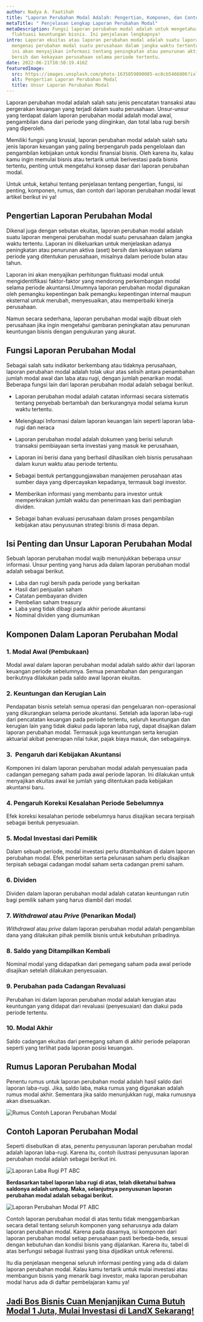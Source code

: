 ```yaml
---
author: Nadya A. Faatihah
title: "Laporan Perubahan Modal Adalah: Pengertian, Komponen, dan Contoh"
metaTitle: " Penjelasan Lengkap Laporan Perubahan Modal"
metaDescription: Fungsi laporan perubahan modal adalah untuk mengetahui
  fluktuasi keuntungan bisnis. Ini penjelasan lengkapnya!
intro: Laporan ekuitas atau laporan perubahan modal adalah suatu laporan
  mengenai perubahan modal suatu perusahaan dalam jangka waktu tertentu. Laporan
  ini akan menyajikan informasi tentang peningkatan atau penurunan aktiva (aset)
  bersih dan kekayaan perusahaan selama periode tertentu.
date: 2022-06-21T10:50:19.416Z
featuredImage:
  src: https://images.unsplash.com/photo-1635859890085-ec8cb5466806?ixlib=rb-1.2.1&ixid=MnwxMjA3fDB8MHxwaG90by1wYWdlfHx8fGVufDB8fHx8&auto=format&fit=crop&w=870&q=80
  alt: Pengertian Laporan Perubahan Modal
  title: Unsur Laporan Perubahan Modal
---
```

<!--StartFragment-->

Laporan perubahan modal adalah salah satu jenis pencatatan transaksi atau pergerakan keuangan yang terjadi dalam suatu perusahaan. Unsur-unsur yang terdapat dalam laporan perubahan modal adalah modal awal, pengambilan dana dari periode yang diinginkan, dan total laba rugi bersih yang diperoleh.



Memiliki fungsi yang krusial, laporan perubahan modal adalah salah satu jenis laporan keuangan yang paling berpengaruh pada pengelolaan dan pengambilan kebijakan untuk kondisi finansial bisnis. Oleh karena itu, kalau kamu ingin memulai bisnis atau tertarik untuk berivestasi pada bisnis tertentu, penting untuk mengetahui konsep dasar dari laporan perubahan modal.



Untuk untuk, ketahui tentang penjelasan tentang pengertian, fungsi, isi penting, komponen, rumus, dan contoh dari laporan perubahan modal lewat artikel berikut ini ya!

## Pengertian Laporan Perubahan Modal

Dikenal juga dengan sebutan ekuitas, laporan perubahan modal adalah suatu laporan mengenai perubahan modal suatu perusahaan dalam jangka waktu tertentu. Laporan ini dikeluarkan untuk menjelaskan adanya peningkatan atau penurunan aktiva (aset) bersih dan kekayaan selama periode yang ditentukan perusahaan, misalnya dalam periode bulan atau tahun.



Laporan ini akan menyajikan perhitungan fluktuasi modal untuk mengidentifikasi faktor-faktor yang mendorong perkembangan modal selama periode akuntansi.Umumnya laporan perubahan modal digunakan oleh pemangku kepentingan baik pemangku kepentingan internal maupun eksternal untuk merubah, menyesuaikan, atau memperbaiki kinerja perusahaan.



Namun secara sederhana, laporan perubahan modal wajib dibuat oleh perusahaan jika ingin mengetahui gambaran peningkatan atau penurunan keuntungan bisnis dengan pengukuran yang akurat.

## Fungsi Laporan Perubahan Modal

Sebagai salah satu indikator berkembang atau tidaknya perusahaan, laporan perubahan modal adalah tolak ukur atas selisih antara penambahan jumlah modal awal dan laba atau rugi, dengan jumlah penarikan modal. Beberapa fungsi lain dari laporan perubahan modal adalah sebagai berikut.

* Laporan perubahan modal adalah catatan informasi secara sistematis tentang penyebab bertambah dan berkurangnya modal selama kurun waktu tertentu.


* Melengkapi Informasi dalam laporan keuangan lain seperti laporan laba-rugi dan neraca
* Laporan perubahan modal adalah dokumen yang berisi seluruh transaksi pembiayaan serta investasi yang masuk ke perusahaan, 
* Laporan ini berisi dana yang berhasil dihasilkan oleh bisnis perusahaan dalam kurun waktu atau periode tertentu.
* Sebagai bentuk pertanggungjawaban manajemen perusahaan atas sumber daya yang dipercayakan kepadanya, termasuk bagi investor.
* Memberikan informasi yang membantu para investor untuk memperkirakan jumlah waktu dan penerimaan kas dari pembagian dividen.
* Sebagai bahan evaluasi perusahaan dalam proses pengambilan kebijakan atau penyusunan strategi bisnis di masa depan.



## Isi Penting dan Unsur Laporan Perubahan Modal

Sebuah laporan perubahan modal wajib menunjukkan beberapa unsur informasi. Unsur penting yang harus ada dalam laporan perubahan modal adalah sebagai berikut.

* Laba dan rugi bersih pada periode yang berkaitan
* Hasil dari penjualan saham
* Catatan pembayaran dividen
* Pembelian saham treasury
* Laba yang tidak dibagi pada akhir periode akuntansi
* Nominal dividen yang diumumkan

## Komponen Dalam Laporan Perubahan Modal

### 1. Modal Awal (Pembukaan)

Modal awal dalam laporan perubahan modal adalah saldo akhir dari laporan keuangan periode sebelumnya. Semua penambahan dan pengurangan berikutnya dilakukan pada saldo awal laporan ekuitas.

### 2. Keuntungan dan Kerugian Lain

Pendapatan bisnis setelah semua operasi dan pengeluaran non-operasional yang dikurangkan selama periode akuntansi. Setelah ada laporan laba-rugi dari pencatatan keuangan pada periode tertentu, seluruh keuntungan dan kerugian lain yang tidak diakui pada laporan laba rugi, dapat disajikan dalam laporan perubahan modal. Termasuk juga keuntungan serta kerugian aktuarial akibat penerapan nilai tukar, pajak biaya masuk, dan sebagainya.

### 3.  Pengaruh dari Kebijakan Akuntansi

Komponen ini dalam laporan perubahan modal adalah penyesuaian pada cadangan pemegang saham pada awal periode laporan. Ini dilakukan untuk menyajikan ekuitas awal ke jumlah yang ditentukan pada kebijakan akuntansi baru.

### 4. Pengaruh Koreksi Kesalahan Periode Sebelumnya

Efek koreksi kesalahan periode sebelumnya harus disajikan secara terpisah sebagai bentuk penyesuaian. 

### 5. Modal Investasi dari Pemilik

Dalam sebuah periode, modal investasi perlu ditambahkan di dalam laporan perubahan modal. Efek penerbitan serta pelunasan saham perlu disajikan terpisah sebagai cadangan modal saham serta cadangan premi saham.

### 6. Dividen

Dividen dalam laporan perubahan modal adalah catatan keuntungan rutin bagi pemilik saham yang harus diambil dari modal.

### 7. *Withdrawal* atau *Prive* (Penarikan Modal)

*Withdrawal* atau *prive* dalam laporan perubahan modal adalah pengambilan dana yang dilakukan pihak pemilik bisnis untuk kebutuhan pribadinya.

### 8. Saldo yang Ditampilkan Kembali

Nominal modal yang didapatkan dari pemegang saham pada awal periode disajikan setelah dilakukan penyesuaian.

### 9. Perubahan pada Cadangan Revaluasi

Perubahan ini dalam laporan perubahan modal adalah kerugian atau keuntungan yang didapat dari revaluasi (penyesuaian) dan diakui pada periode tertentu.

### 10. Modal Akhir

Saldo cadangan ekuitas dari pemegang saham di akhir periode pelaporan seperti yang terlihat pada laporan posisi keuangan.

## Rumus Laporan Perubahan Modal

Penentu rumus untuk laporan perubahan modal adalah hasil saldo dari laporan laba-rugi. Jika, saldo laba, maka rumus yang digunakan adalah rumus modal akhir. Sementara jika saldo menunjukkan rugi, maka rumusnya akan disesuaikan.

![Rumus Contoh Laporan Perubahan Modal](img/rumus-contoh-laporan-perubahan-modal.png "Rumus Contoh Laporan Perubahan Modal")

<!--EndFragment-->

<!--StartFragment-->

## Contoh Laporan Perubahan Modal

Seperti disebutkan di atas, penentu penyusunan laporan perubahan modal adalah laporan laba-rugi. Karena itu, contoh ilustrasi penyusunan laporan perubahan modal adalah sebagai berikut ini.



<!--EndFragment-->

![Laporan Laba Rugi PT ABC](img/laporan-laba-rugi-pt-abc.png "Laporan Laba Rugi PT ABC")

<!--StartFragment-->

**Berdasarkan tabel laporan laba rugi di atas, telah diketahui bahwa saldonya adalah untung. Maka, selanjutnya penyusunan laporan perubahan modal adalah sebagai berikut.**

<!--EndFragment-->

![Laporan Perubahan Modal PT ABC](img/laporan-perubahan-modal-pt-abc.png "Laporan Perubahan Modal PT ABC")

<!--StartFragment-->

Contoh laporan perubahan modal di atas tentu tidak menggambarkan secara detail tentang seluruh komponen yang seharusnya ada dalam laporan perubahan modal. Karena pada dasarnya, isi komponen dari laporan perubahan modal setiap perusahaan pasti berbeda-beda, sesuai dengan kebutuhan dan kondisi bisnis yang dijalankan. Karena itu, tabel di atas berfungsi sebagai ilustrasi yang bisa dijadikan untuk referensi.



Itu dia penjelasan mengenai seluruh informasi penting yang ada di dalam laporan perubahan modal. Kalau kamu tertarik untuk mulai investasi atau membangun bisnis yang menarik bagi investor, maka laporan perubahan modal harus ada di daftar pembelajaran kamu ya!

## [Jadi Bos Bisnis Cuan Menjanjikan Cuma Butuh Modal 1 Juta, Mulai Investasi di LandX Sekarang!](https://landx.id/project/?utm_source=Blog&utm_medium=organic+keyword&utm_campaign=blog&utm_id=Blog)

<!--EndFragment-->